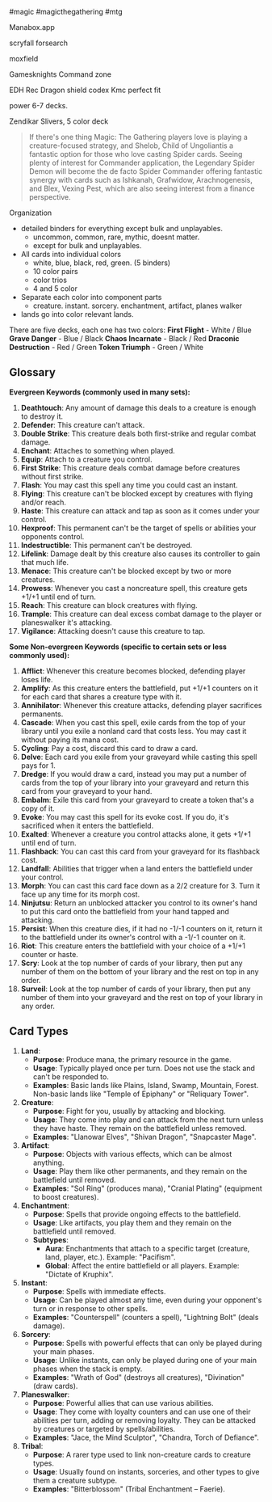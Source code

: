 #magic #magicthegathering #mtg

Manabox.app

scryfall forsearch

moxfield

Gamesknights
Command zone

EDH Rec
Dragon shield codex
Kmc perfect fit


power 6-7 decks.  

Zendikar
Slivers, 5 color deck

> If there's one thing Magic: The Gathering players love is playing a creature-focused strategy, and Shelob, Child of Ungoliantis a fantastic option for those who love casting Spider cards. Seeing plenty of interest for Commander application, the Legendary Spider Demon will become the de facto Spider Commander offering fantastic synergy with cards such as Ishkanah, Grafwidow, Arachnogenesis, and Blex, Vexing Pest, which are also seeing interest from a finance perspective.

Organization
- detailed binders for everything except bulk and unplayables.
	- uncommon, common, rare, mythic, doesnt matter.
	- except for bulk and unplayables.  
- All cards into individual colors
	- white, blue, black, red, green. (5 binders)
	- 10 color pairs
	- color trios
	- 4 and 5 color  
- Separate each color into component parts
	- creature. instant. sorcery. enchantment, artifact, planes walker
- lands go into color relevant lands.

There are five decks, each one has two colors:
	**First Flight** - White / Blue
	**Grave Danger**	- Blue / Black
	**Chaos Incarnate**	- Black / Red
	**Draconic Destruction**	- Red / Green
	**Token Triumph** - Green / White
## Glossary
**Evergreen Keywords (commonly used in many sets):**
1. **Deathtouch**: Any amount of damage this deals to a creature is enough to destroy it.
2. **Defender**: This creature can't attack.
3. **Double Strike**: This creature deals both first-strike and regular combat damage.
4. **Enchant**: Attaches to something when played.
5. **Equip**: Attach to a creature you control.
6. **First Strike**: This creature deals combat damage before creatures without first strike.
7. **Flash**: You may cast this spell any time you could cast an instant.
8. **Flying**: This creature can't be blocked except by creatures with flying and/or reach.
9. **Haste**: This creature can attack and tap as soon as it comes under your control.
10. **Hexproof**: This permanent can't be the target of spells or abilities your opponents control.
11. **Indestructible**: This permanent can't be destroyed.
12. **Lifelink**: Damage dealt by this creature also causes its controller to gain that much life.
13. **Menace**: This creature can't be blocked except by two or more creatures.
14. **Prowess**: Whenever you cast a noncreature spell, this creature gets +1/+1 until end of turn.
15. **Reach**: This creature can block creatures with flying.
16. **Trample**: This creature can deal excess combat damage to the player or planeswalker it's attacking.
17. **Vigilance**: Attacking doesn't cause this creature to tap.

**Some Non-evergreen Keywords (specific to certain sets or less commonly used):**
1. **Afflict**: Whenever this creature becomes blocked, defending player loses life.
2. **Amplify**: As this creature enters the battlefield, put +1/+1 counters on it for each card that shares a creature type with it.
3. **Annihilator**: Whenever this creature attacks, defending player sacrifices permanents.
4. **Cascade**: When you cast this spell, exile cards from the top of your library until you exile a nonland card that costs less. You may cast it without paying its mana cost.
5. **Cycling**: Pay a cost, discard this card to draw a card.
6. **Delve**: Each card you exile from your graveyard while casting this spell pays for 1.
7. **Dredge**: If you would draw a card, instead you may put a number of cards from the top of your library into your graveyard and return this card from your graveyard to your hand.
8. **Embalm**: Exile this card from your graveyard to create a token that's a copy of it.
9. **Evoke**: You may cast this spell for its evoke cost. If you do, it's sacrificed when it enters the battlefield.
10. **Exalted**: Whenever a creature you control attacks alone, it gets +1/+1 until end of turn.
11. **Flashback**: You can cast this card from your graveyard for its flashback cost.
12. **Landfall**: Abilities that trigger when a land enters the battlefield under your control.
13. **Morph**: You can cast this card face down as a 2/2 creature for 3. Turn it face up any time for its morph cost.
14. **Ninjutsu**: Return an unblocked attacker you control to its owner's hand to put this card onto the battlefield from your hand tapped and attacking.
15. **Persist**: When this creature dies, if it had no -1/-1 counters on it, return it to the battlefield under its owner's control with a -1/-1 counter on it.
16. **Riot**: This creature enters the battlefield with your choice of a +1/+1 counter or haste.
17. **Scry**: Look at the top number of cards of your library, then put any number of them on the bottom of your library and the rest on top in any order.
18. **Surveil**: Look at the top number of cards of your library, then put any number of them into your graveyard and the rest on top of your library in any order.

## Card Types
1. **Land**:
    - **Purpose**: Produce mana, the primary resource in the game.
    - **Usage**: Typically played once per turn. Does not use the stack and can't be responded to.
    - **Examples**: Basic lands like Plains, Island, Swamp, Mountain, Forest. Non-basic lands like "Temple of Epiphany" or "Reliquary Tower".
2. **Creature**:
    - **Purpose**: Fight for you, usually by attacking and blocking.
    - **Usage**: They come into play and can attack from the next turn unless they have haste. They remain on the battlefield unless removed.
    - **Examples**: "Llanowar Elves", "Shivan Dragon", "Snapcaster Mage".
3. **Artifact**:
    - **Purpose**: Objects with various effects, which can be almost anything.
    - **Usage**: Play them like other permanents, and they remain on the battlefield until removed.
    - **Examples**: "Sol Ring" (produces mana), "Cranial Plating" (equipment to boost creatures).
4. **Enchantment**:
    - **Purpose**: Spells that provide ongoing effects to the battlefield.
    - **Usage**: Like artifacts, you play them and they remain on the battlefield until removed.
    - **Subtypes**:
        - **Aura**: Enchantments that attach to a specific target (creature, land, player, etc.). Example: "Pacifism".
        - **Global**: Affect the entire battlefield or all players. Example: "Dictate of Kruphix".
5. **Instant**:
    - **Purpose**: Spells with immediate effects.
    - **Usage**: Can be played almost any time, even during your opponent's turn or in response to other spells.
    - **Examples**: "Counterspell" (counters a spell), "Lightning Bolt" (deals damage).
6. **Sorcery**:
    - **Purpose**: Spells with powerful effects that can only be played during your main phases.
    - **Usage**: Unlike instants, can only be played during one of your main phases when the stack is empty.
    - **Examples**: "Wrath of God" (destroys all creatures), "Divination" (draw cards).
7. **Planeswalker**:
    - **Purpose**: Powerful allies that can use various abilities.
    - **Usage**: They come with loyalty counters and can use one of their abilities per turn, adding or removing loyalty. They can be attacked by creatures or targeted by spells/abilities.
    - **Examples**: "Jace, the Mind Sculptor", "Chandra, Torch of Defiance".
8. **Tribal**:
    - **Purpose**: A rarer type used to link non-creature cards to creature types.
    - **Usage**: Usually found on instants, sorceries, and other types to give them a creature subtype.
    - **Examples**: "Bitterblossom" (Tribal Enchantment – Faerie).